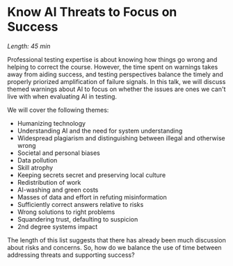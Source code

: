 # Know AI Threats to Focus on Success

*Length: 45 min* 

Professional testing expertise is about knowing how things go wrong and helping to correct the course. However, the time spent on warnings takes away from aiding success, and testing perspectives balance the timely and properly priorized amplification of failure signals. In this talk, we will discuss themed warnings about AI to focus on whether the issues are ones we can't live with when evaluating AI in testing.

We will cover the following themes:

* Humanizing technology
* Understanding AI and the need for system understanding
* Widespread plagiarism and distinguishing between illegal and otherwise wrong
* Societal and personal biases
* Data pollution
* Skill atrophy
* Keeping secrets secret and preserving local culture
* Redistribution of work
* AI-washing and green costs
* Masses of data and effort in refuting misinformation
* Sufficiently correct answers relative to risks
* Wrong solutions to right problems
* Squandering trust, defaulting to suspicion
* 2nd degree systems impact

The length of this list suggests that there has already been much discussion about risks and concerns. So, how do we balance the use of time between addressing threats and supporting success?
